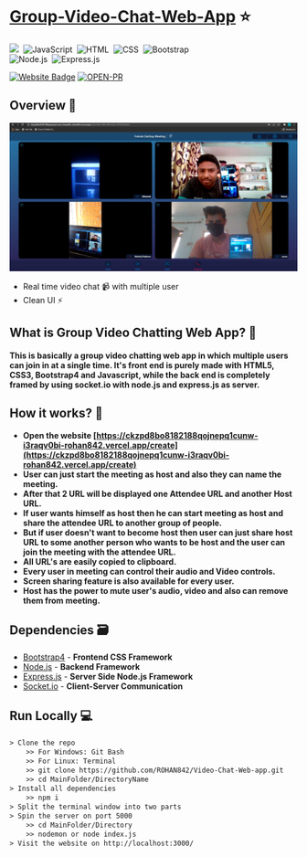 # [Group-Video-Chat-Web-App](https://ckzpd8bo8182188qojnepq1cunw-i3raqv0bi-rohan842.vercel.app/create) ⭐

![](http://img.shields.io/badge/Powered%20By-?style=for-the-badge&logo=)&nbsp;
![JavaScript](https://img.shields.io/badge/JavaScript-F7DF1E?style=for-the-badge&logo=&logoColor)&nbsp;
![HTML](https://img.shields.io/badge/HTML5-E34F26?style=for-the-badge&logo=&logoColor=white)&nbsp;
![CSS](https://img.shields.io/badge/CSS-239120?&style=for-the-badge&logo=&logoColor=white)&nbsp;
![Bootstrap](https://img.shields.io/badge/Bootstrap-563D7C?style=for-the-badge&logo=&logoColor=white)&nbsp;<br/>
![Node.js](https://img.shields.io/badge/Node.js-43853D?style=for-the-badge&logo=node.js&logoColor=white)&nbsp;
![Express.js](https://img.shields.io/badge/Express.js-404D59?style=for-the-badge)&nbsp;


[![Website Badge](https://img.shields.io/badge/Visit-Now-green?style=for-the-badge&logo=vercel)](https://ckzpd8bo8182188qojnepq1cunw-i3raqv0bi-rohan842.vercel.app/create)
[![OPEN-PR](https://img.shields.io/badge/Open%20For-PR-orange?style=for-the-badge&logo=github)](https://github.com/ROHAN842/Group-Video-Chat-Web-App)

## Overview 👀
<img src="images/videochat2.jpg">

- Real time video chat 📹 with multiple user 
- Clean UI ⚡

## What is Group Video Chatting Web App? 🤔

#### This is basically a group video chatting web app in which multiple users can join in at a single time. It's front end is purely made with HTML5, CSS3, Bootstrap4 and Javascript, while the back end is completely framed by using socket.io with node.js and express.js as server. 


## How it works? 🤔
- **Open the website [https://ckzpd8bo8182188qojnepq1cunw-i3raqv0bi-rohan842.vercel.app/create](https://ckzpd8bo8182188qojnepq1cunw-i3raqv0bi-rohan842.vercel.app/create)**
- **User can just start the meeting as host and also they can name the meeting.**
- **After that 2 URL will be displayed one Attendee URL and another Host URL.**
- **If user wants himself as host then he can start meeting as host and share the attendee URL to another group of people.**
- **But if user doesn't want to become host then user can just share host URL to some another person who wants to be host and the user can join the meeting with the attendee URL.**
- **All URL's are easily copied to clipboard.**
- **Every user in meeting can control their audio and Video controls.**
- **Screen sharing feature is also available for every user.**
- **Host has the power to mute user's audio, video and also can remove them from meeting.**





## Dependencies 🗃

- [Bootstrap4](https://getbootstrap.com/docs/4.0/getting-started/introduction/) - **Frontend CSS Framework**
- [Node.js](https://nodejs.org/en/) - **Backend Framework**
- [Express.js](https://expressjs.com/) - **Server Side Node.js Framework**
- [Socket.io](https://socket.io/) - **Client-Server Communication**

## Run Locally 💻

```
> Clone the repo
    >> For Windows: Git Bash
    >> For Linux: Terminal
    >> git clone https://github.com/ROHAN842/Video-Chat-Web-app.git
    >> cd MainFolder/DirectoryName
> Install all dependencies
    >> npm i
> Split the terminal window into two parts 
> Spin the server on port 5000
    >> cd MainFolder/Directory
    >> nodemon or node index.js
> Visit the website on http://localhost:3000/
    
```
